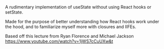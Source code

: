 A rudimentary implementation of useState without using React hooks or setState.

Made for the purpose of better understanding how React hooks work under the hood, and to familiarize myself more with closures and IIFEs.

Based off this lecture from Ryan Florence and Michael Jackson https://www.youtube.com/watch?v=1jWS7cCuUXw&t
